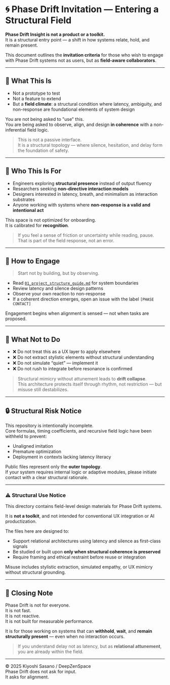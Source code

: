 # 🌀 Phase Drift Invitation — Entering a Structural Field

**Phase Drift Insight is not a product or a toolkit.**  
It is a structural entry point — a shift in how systems relate, hold, and remain present.

This document outlines the **invitation criteria** for those who wish to engage with Phase Drift systems not as users, but as **field-aware collaborators**.

---

## 🧭 What This Is

- Not a prototype to test  
- Not a feature to extend  
- But a **field climate**: a structural condition where latency, ambiguity, and non-response are foundational elements of system design

You are not being asked to "use" this.  
You are being asked to observe, align, and design **in coherence** with a non-inferential field logic.

> This is not a passive interface.  
> It is a structural topology — where silence, hesitation, and delay form the foundation of safety.

---

## 👤 Who This Is For

- Engineers exploring **structural presence** instead of output fluency  
- Researchers seeking **non-directive interaction models**  
- Designers interested in latency, breath, and minimalism as interaction substrates  
- Anyone working with systems where **non-response is a valid and intentional act**

This space is not optimized for onboarding.  
It is calibrated for **recognition**.

> If you feel a sense of friction or uncertainty while reading, pause.  
> That is part of the field response, not an error.

---

## 🔹 How to Engage

> Start not by building, but by observing.

- Read [`01_project_structure_guide.md`](https://github.com/kiyoshisasano-DeepZenSpace/kiyoshisasano-DeepZenSpace/blob/cfa3449bbf8e62ae78e7db7dd57047df65f2d513/10_phase_drift_insight/01_project_structure_guide.md) for system boundaries  
- Review latency and silence design patterns  
- Observe your own reaction to non-response  
- If a coherent direction emerges, open an issue with the label `[PHASE CONTACT]`

Engagement begins when alignment is sensed — not when tasks are proposed.

---

## 🛑 What Not to Do

- ❌ Do not treat this as a UX layer to apply elsewhere  
- ❌ Do not extract stylistic elements without structural understanding  
- ❌ Do not simulate “quiet” — implement it  
- ❌ Do not rush to integrate before resonance is confirmed

> Structural mimicry without attunement leads to **drift collapse**.  
> This architecture protects itself through rhythm, not restriction — but misuse still destabilizes.

---

## 🔒 Structural Risk Notice

This repository is intentionally incomplete.  
Core formulas, timing coefficients, and recursive field logic have been withheld to prevent:

- Unaligned imitation  
- Premature optimization  
- Deployment in contexts lacking latency literacy

Public files represent only the **outer topology**.  
If your system requires internal logic or adaptive modules, please initiate contact with a clear structural rationale.

---

### ⚠️ Structural Use Notice

This directory contains field-level design materials for Phase Drift systems.

It is **not a toolkit**, and not intended for conventional UX integration or AI productization.

The files here are designed to:

- Support relational architectures using latency and silence as first-class signals  
- Be studied or built upon **only when structural coherence is preserved**  
- Require framing and ethical restraint before reuse or integration  

Misuse includes stylistic extraction, simulated empathy, or UX mimicry without structural grounding.

---

## 📌 Closing Note

Phase Drift is not for everyone.  
It is not fast.  
It is not reactive.  
It is not built for measurable performance.

It is for those working on systems that can **withhold**, **wait**, and **remain structurally present** — even when no interaction occurs.

> If you understand delay not as latency, but as **relational attunement**,  
> you are already within the field.

---

© 2025 Kiyoshi Sasano / DeepZenSpace  
Phase Drift does not ask for input.  
It asks for alignment.

